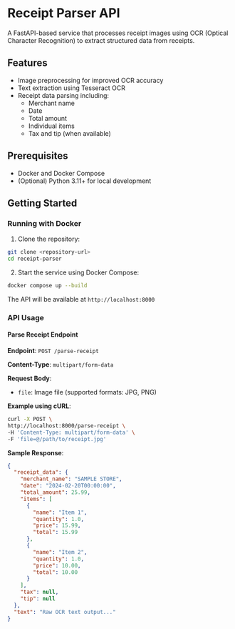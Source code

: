 # Receipt Parser API

A FastAPI-based service that processes receipt images using OCR (Optical Character Recognition) to extract structured data from receipts.

## Features

- Image preprocessing for improved OCR accuracy
- Text extraction using Tesseract OCR
- Receipt data parsing including:
  - Merchant name
  - Date
  - Total amount
  - Individual items
  - Tax and tip (when available)

## Prerequisites

- Docker and Docker Compose
- (Optional) Python 3.11+ for local development

## Getting Started

### Running with Docker

1. Clone the repository:

```bash
git clone <repository-url>
cd receipt-parser
```

2. Start the service using Docker Compose:

```bash
docker compose up --build
```

The API will be available at `http://localhost:8000`

### API Usage

#### Parse Receipt Endpoint

**Endpoint**: `POST /parse-receipt`

**Content-Type**: `multipart/form-data`

**Request Body**:
- `file`: Image file (supported formats: JPG, PNG)

**Example using cURL**:

```bash
curl -X POST \
http://localhost:8000/parse-receipt \
-H 'Content-Type: multipart/form-data' \
-F 'file=@/path/to/receipt.jpg'
```

**Sample Response**:

```json
{
  "receipt_data": {
    "merchant_name": "SAMPLE STORE",
    "date": "2024-02-20T00:00:00",
    "total_amount": 25.99,
    "items": [
      {
        "name": "Item 1",
        "quantity": 1.0,
        "price": 15.99,
        "total": 15.99
      },
      {
        "name": "Item 2",
        "quantity": 1.0,
        "price": 10.00,
        "total": 10.00
      }
    ],
    "tax": null,
    "tip": null
  },
  "text": "Raw OCR text output..."
}
```
